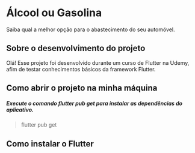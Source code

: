 # Álcool ou Gasolina
Saiba qual a melhor opção para o abastecimento do seu automóvel.

## Sobre o desenvolvimento do projeto
Olá! Esse projeto foi desenvolvido durante um curso de Flutter na Udemy, afim de testar conhecimentos básicos da framework Flutter. 

## Como abrir o projeto na minha máquina
##### Execute o comando flutter pub get para instalar as dependências do aplicativo.
> flutter pub get

## Como instalar o Flutter